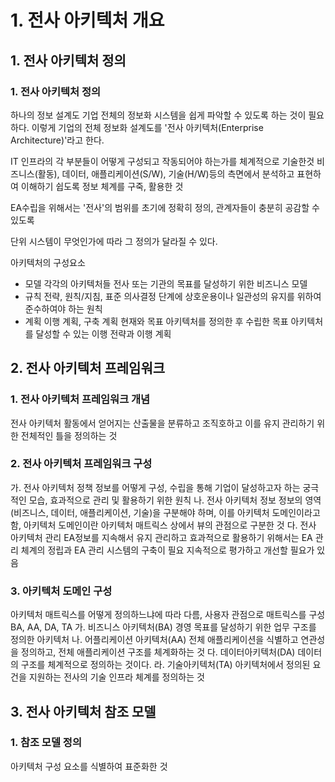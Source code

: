 # 1. 전사 아키텍처 개요
## 1. 전사 아키텍처 정의
### 1. 전사 아키텍처 정의
하나의 정보 설계도
기업 전체의 정보화 시스템을 쉽게 파악할 수 있도록 하는 것이 필요하다. 이렇게 기업의 전체 정보화 설계도를 '전사 아키텍처(Enterprise Architecture)'라고 한다.

IT 인프라의 각 부분들이 어떻게 구성되고 작동되어야 하는가를 체계적으로 기술한것
비즈니스(활동), 데이터, 애플리케이션(S/W), 기술(H/W)등의 측면에서 분석하고 표현하여 이해하기 쉽도록 정보 체계를 구죽, 활용한 것

EA수립을 위해서는 '전사'의 범위를 초기에 정확히 정의, 관계자들이 충분히 공감할 수 있도록

단위 시스템이 무엇인가에 따라 그 정의가 달라질 수 있다.

아키텍처의 구성요소
- 모델
각각의 아키텍처들
전사 또는 기관의 목표를 달성하기 위한 비즈니스 모델
- 규칙
전략, 원칙/지침, 표준
의사결정 단계에 상호운용이나 일관성의 유지를 위하여 준수하여야 하는 원칙
- 계획
이행 계획, 구축 계획
현재와 목표 아키텍처를 정의한 후 수립한 목표 아키텍처를 달성할 수 있는 이행 전략과 이행 계획

## 2. 전사 아키텍처 프레임워크
### 1. 전사 아키텍처 프레임워크 개념
전사 아키텍처 활동에서 얻어지는 산출물을 분류하고 조직호하고 이를 유지 관리하기 위한 전체적인 틀을 정의하는 것
### 2. 전사 아키텍처 프레임워크 구성
가. 전사 아키텍처 정책
정보를 어떻게 구성, 수립을 통해 기업이 달성하고자 하는 궁극적인 모습, 효과적으로 관리 및 활용하기 위한 원칙
나. 전사 아키텍처 정보
정보의 영역(비즈니스, 데이터, 애플리케이션, 기술)을 구분해야 하며, 이를 아키텍처 도메인이라고 함, 아키텍처 도메인이란 아키텍처 매트릭스 상에서 뷰의 관점으로 구분한 것
다. 전사 아키텍처 관리
EA정보를 지속해서 유지 관리하고 효과적으로 활용하기 위해서는 EA 관리 체계의 정립과 EA 관리 시스템의 구축이 필요
지속적으로 평가하고 개선할 필요가 있음
### 3. 아키텍처 도메인 구성
아키텍처 매트릭스를 어떻게 정의하느냐에 따라 다름, 사용자 관점으로 매트릭스를 구성
BA, AA, DA, TA
가. 비즈니스 아키텍처(BA)
경영 목표를 달성하기 위한 업무 구조를 정의한 아키텍처
나. 어플리케이션 아키텍처(AA)
전체 애플리케이션을 식별하고 연관성을 정의하고, 전체 애플리케이션 구조를 체계화하는 것
다. 데이터아키텍처(DA)
데이터의 구조를 체계적으로 정의하는 것이다.
라. 기술아키텍처(TA)
아키텍처에서 정의된 요건을 지원하는 전사의 기술 인프라 체계를 정의하는 것

## 3. 전사 아키텍처 참조 모델
### 1. 참조 모델 정의
아키텍처 구성 요소를 식별하여 표준화한 것


